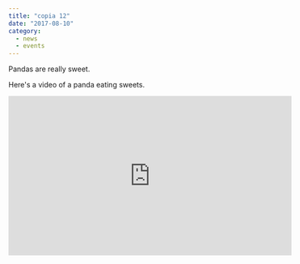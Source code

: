 ```yaml
---
title: "copia 12"
date: "2017-08-10"
category:
  - news
  - events
---
```


Pandas are really sweet.

Here's a video of a panda eating sweets.

<iframe width="560" height="315" src="https://www.youtube.com/embed/4n0xNbfJLR8" frameborder="0" allowfullscreen></iframe>